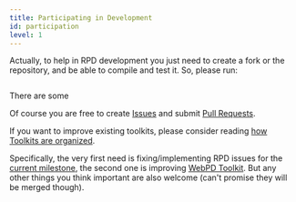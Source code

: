 ```yaml
---
title: Participating in Development
id: participation
level: 1
---
```


Actually, to help in RPD development you just need to create a fork or the repository, and be able to compile and test it. So, please run:

```javascript
```

There are some

Of course you are free to create [Issues]() and submit [Pull Requests]().

If you want to improve existing toolkits, please consider reading [how Toolkits are organized](./toolkits.html).

Specifically, the very first need is fixing/implementing RPD issues for the [current milestone](), the second one is improving [WebPD Toolkit](). But any other things you think important are also welcome (can't promise they will be merged though).
